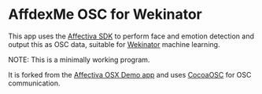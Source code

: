 AffdexMe OSC for Wekinator
===

This app uses the [Affectiva SDK](http://developer.affectiva.com) to perform face and emotion detection and output this as OSC data, suitable for [Wekinator](http://www.wekinator.org/) machine learning. 

NOTE: This is a minimally working program.

It is forked from the [Affectiva OSX Demo app](https://github.com/Affectiva/affdexme-osx) and uses [CocoaOSC](https://github.com/danieldickison/CocoaOSC) for OSC communication.
